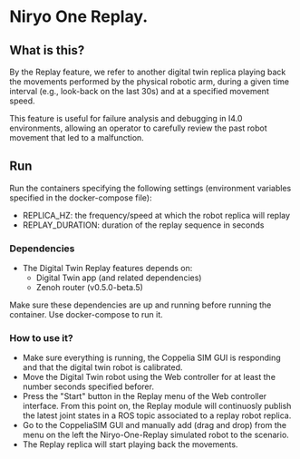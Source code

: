 # Niryo One Replay. 

## What is this?

By the Replay feature, we refer to another digital twin replica playing back the movements performed by the physical robotic arm, during a given time interval (e.g., look-back on the last 30s) and at a specified movement speed.

This feature is useful for failure analysis and debugging in I4.0 environments, allowing an operator to carefully review the past robot movement that led to a malfunction. 

## Run

Run the containers specifying the following settings (environment variables specified in the docker-compose file):
- REPLICA_HZ: the frequency/speed at which the robot replica will replay
- REPLAY_DURATION: duration of the replay sequence in seconds

### Dependencies
- The Digital Twin Replay features depends on:
   - Digital Twin app (and related dependencies)
   - Zenoh router (v0.5.0-beta.5) 


Make sure these dependencies are up and running before running the container.
Use docker-compose to run it.  

### How to use it?
- Make sure everything is running, the Coppelia SIM GUI is responding and that the digital twin robot is calibrated.
- Move the Digital Twin robot using the Web controller for at least the number seconds specified beforer.  
- Press the "Start" button in the Replay menu of the Web controller interface. 
  From this point on, the Replay module will continuosly publish the latest joint states in a ROS topic associated to a replay robot replica. 
- Go to the CoppeliaSIM GUI and manually add (drag and drop) from the menu on the left the Niryo-One-Replay simulated robot to the scenario. 
- The Replay replica will start playing back the movements.
